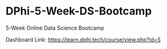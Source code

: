 # DPhi-5-Week-DS-Bootcamp
5-Week Online Data Science Bootcamp

Dashboard Link:
https://learn.dphi.tech/course/view.php?id=5

